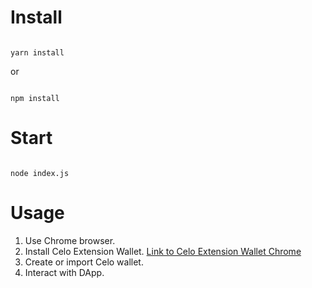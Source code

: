 # Install

```

yarn install

```
or

```

npm install

```

# Start

```

node index.js

```
# Usage
1. Use Chrome browser.
2. Install Celo Extension Wallet.
[Link to Celo Extension Wallet Chrome ](https://chrome.google.com/webstore/detail/celoextensionwallet/kkilomkmpmkbdnfelcpgckmpcaemjcdh)
3. Create or import Celo wallet.
4. Interact with DApp.